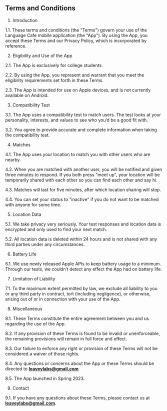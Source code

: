 ## Terms and Conditions

1. Introduction

1.1. These terms and conditions (the "Terms") govern your use of the Language Cafe mobile application (the "App"). By using the App, you accept these Terms and our Privacy Policy, which is incorporated by reference.

2. Eligibility and Use of the App

2.1. The App is exclusively for college students.

2.2. By using the App, you represent and warrant that you meet the eligibility requirements set forth in these Terms.

2.3. The App is intended for use on Apple devices, and is not currently available on Android.

3. Compatibility Test

3.1. The App uses a compatibility test to match users. The test looks at your personality, interests, and values to see who you’d be a good fit with.

3.2. You agree to provide accurate and complete information when taking the compatibility test.

4. Matches

4.1. The App uses your location to match you with other users who are nearby.

4.2. When you are matched with another user, you will be notified and given three minutes to respond. If you both press "meet up", your location will be temporarily shared with each other so you can find each other and say hi.

4.3. Matches will last for five minutes, after which location sharing will stop.

4.4. You can set your status to "inactive" if you do not want to be matched with anyone for some time.

5. Location Data

5.1. We take privacy very seriously. Your test responses and location data is encrypted and only used to find your next match.

5.2. All location data is deleted within 24 hours and is not shared with any third parties under any circumstances.

6. Battery Life

6.1. We use newly released Apple APIs to keep battery usage to a minimum. Through our tests, we couldn’t detect any effect the App had on battery life.

7. Limitation of Liability

7.1. To the maximum extent permitted by law, we exclude all liability to you or any third party in contract, tort (including negligence), or otherwise, arising out of or in connection with your use of the App.

8. Miscellaneous

8.1. These Terms constitute the entire agreement between you and us regarding the use of the App.

8.2. If any provision of these Terms is found to be invalid or unenforceable, the remaining provisions will remain in full force and effect.

8.3. Our failure to enforce any right or provision of these Terms will not be considered a waiver of those rights.

8.4. Any questions or concerns about the App or these Terms should be directed to **[leaveylabs@gmail.com](mailto:leaveylabs@gmail.com)**

8.5. The App launched in Spring 2023.

9. Contact

9.1. If you have any questions about these Terms, please contact us at **[leaveylabs@gmail.com](mailto:leaveylabs@gmail.com)**.
